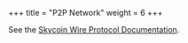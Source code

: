 +++
title = "P2P Network"
weight = 6
+++

See the [Skycoin Wire Protocol Documentation](https://github.com/SkycoinProject/skycoin/wiki/Wire-Protocol).

